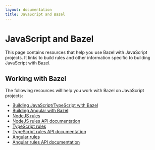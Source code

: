 ```yaml
---
layout: documentation
title: JavaScript and Bazel
---
```


# JavaScript and Bazel

This page contains resources that help you use Bazel with JavaScript projects.
It links to build rules and other information specific to building JavaScript
with Bazel.

## Working with Bazel

The following resources will help you work with Bazel on JavaScript projects:

*  [Building JavaScript/TypeScript with Bazel](build-javascript.html)
*  [Building Angular with Bazel](https://github.com/alexeagle/angular-bazel-example/wiki/Angular-rules)
*  [NodeJS rules](https://github.com/bazelbuild/rules_nodejs/)
*  [NodeJS rules API documentation](https://bazelbuild.github.io/rules_nodejs/)
*  [TypeScript rules](https://github.com/bazelbuild/rules_typescript)
*  [TypeScript rules API documentation](http://tsetse.info/api)
*  [Angular rules](https://www.npmjs.com/package/@angular/bazel)
*  [Angular rules API documentation](https://angular.github.io/bazel-builds/)
